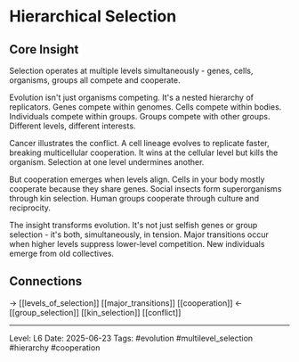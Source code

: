 # Hierarchical Selection

## Core Insight
Selection operates at multiple levels simultaneously - genes, cells, organisms, groups all compete and cooperate.

Evolution isn't just organisms competing. It's a nested hierarchy of replicators. Genes compete within genomes. Cells compete within bodies. Individuals compete within groups. Groups compete with other groups. Different levels, different interests.

Cancer illustrates the conflict. A cell lineage evolves to replicate faster, breaking multicellular cooperation. It wins at the cellular level but kills the organism. Selection at one level undermines another.

But cooperation emerges when levels align. Cells in your body mostly cooperate because they share genes. Social insects form superorganisms through kin selection. Human groups cooperate through culture and reciprocity.

The insight transforms evolution. It's not just selfish genes or group selection - it's both, simultaneously, in tension. Major transitions occur when higher levels suppress lower-level competition. New individuals emerge from old collectives.

## Connections
→ [[levels_of_selection]] [[major_transitions]] [[cooperation]]
← [[group_selection]] [[kin_selection]] [[conflict]]

---
Level: L6
Date: 2025-06-23
Tags: #evolution #multilevel_selection #hierarchy #cooperation